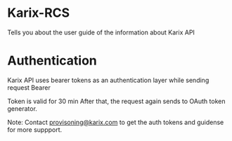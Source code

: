 # Karix-RCS

Tells you about the user guide of the information about Karix API
# Authentication
Karix API uses bearer tokens as an authentication layer while sending request
Bearer <auth-token>

Token is valid for 30 min After that, the request again sends to OAuth token generator.

Note: Contact provisoning@karix.com  to get the auth tokens and guidense for more suppport.
